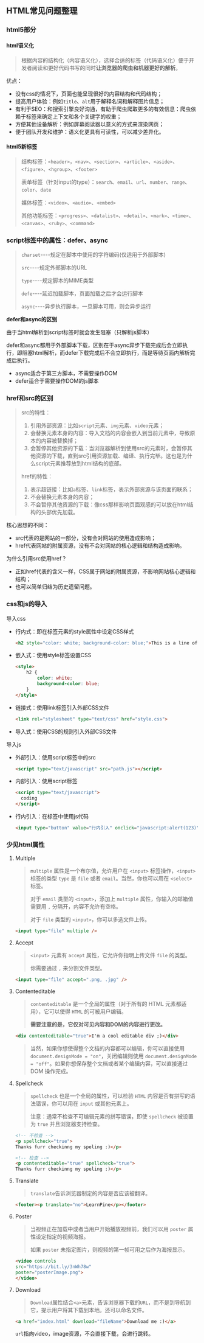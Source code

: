## HTML常见问题整理

### html5部分

#### html语义化

> 根据内容的结构化（内容语义化），选择合适的标签（代码语义化）便于开发者阅读和更好代码书写的同时**让浏览器的爬虫和机器更好的解析**。

优点：

- 没有css的情况下，页面也能呈现很好的内容结构和代码结构；
- 提高用户体验：例如`title`、`alt`用于解释名词和解释图片信息；
- 有利于SEO：和搜索引擎良好沟通，有助于爬虫爬取更多的有效信息：爬虫依赖于标签来确定上下文和各个关键字的权重；
- 方便其他设备解析：例如屏幕阅读器以意义的方式来渲染网页；
- 便于团队开发和维护：语义化更具有可读性，可以减少差异化。

#### html5新标签

> 结构标签：`<header>`，`<nav>`、`<section>`、`<article>`、`<aside>`、`<figure>`、`<hgroup>`、`<footer>`
>
> 表单标签（针对input的type）：`search`、`email`、`url`、`number`、`range`、`color`、`date`
>
> 媒体标签：`<video>`、`<audio>`、`<embed>`
>
> 其他功能标签：`<progress>`、`<datalist>`、`<detail>`、`<mark>`、`<time>`、`<canvas>`、`<ruby>`、`<command>`



### script标签中的属性：defer、async

> `charset`----规定在脚本中使用的字符编码(仅适用于外部脚本)
>
> `src`----规定外部脚本的URL
>
> `type`----规定脚本的MIME类型
>
> `defe`----延迟加载脚本，页面加载之后才会运行脚本
>
> `async`----异步执行脚本，一旦脚本可用，则会异步运行

**defer和async的区别**

由于当html解析到script标签时就会发生阻塞（只解析js脚本）

defer和async都用于外部脚本下载，区别在于async异步下载完成后会立即执行，即阻塞html解析，而defer下载完成后不会立即执行，而是等待页面内解析完成后执行。

- async适合于第三方脚本，不需要操作DOM
- defer适合于需要操作DOM的js脚本



### href和src的区别

> src的特性：
>
> 1. 引用外部资源：比如`script`元素、`img`元素、`video`元素；
> 2. 会替换元素本身的内容：导入文档的内容会嵌入到当前元素中，导致原本的内容被替换掉；
> 3. 会暂停其他资源的下载：当浏览器解析到使用src的元素时，会暂停其他资源的下载，直到src引用资源加载、编译、执行完毕。这也是为什么script元素推荐放到html结构的底部。
>
> href的特性：
>
> 1. 表示超链接：比如`a`标签、`link`标签，表示外部资源与该页面的联系；
> 2. 不会替换元素本身的内容；
> 3. 不会暂停其他资源的下载：像css那样影响页面观感的可以放在html结构的头部优先加载。

核心思想的不同：

- src代表的是网站的一部分，没有会对网站的使用造成影响；
- href代表网站的附属资源，没有不会对网站的核心逻辑和结构造成影响。

为什么引用src使用href？

- 正如href代表的含义一样，CSS属于网站的附属资源，不影响网站核心逻辑和结构；
- 也可以简单归结为历史遗留问题。



### css和js的导入

导入css

- 行内式：即在标签元素的style属性中设定CSS样式

  ```html
  <h2 style="color: white; background-color: blue;">This is a line of Text</h2>
  ```

- 嵌入式：使用style标签设置CSS

  ```html
  <style>
      h2 {
          color: white;
          background-color: blue;
      }
  </style>
  ```

- 链接式：使用link标签引入外部CSS文件

  ```html
  <link rel="stylesheet" type="text/css" href="style.css">
  ```

- 导入式：使用CSS的规则引入外部CSS文件

  <style>
  	@import "style.css"
  	/* @import url("style.css") */
  </style>

导入js

- 外部引入：使用script标签中的src

  ```html
  <script type="text/javascript" src="path.js"></script>
  ```

- 内部引入：使用script标签

  ```html
  <script type="text/javascript">
  	coding
  </script>
  ```

- 行内引入：在标签中使用js代码

  ```html
  <input type="button" value="行内引入" onclick="javascript:alert(123)">
  ```



### 少见html属性

1. Multiple

   > `multiple` 属性是一个布尔值，允许用户在 `<input>` 标签操作，`<input>` 标签的类型 `type` 是 `file` 或者 `email`。当然，你也可以用在 `<select>` 标签。
   >
   > 对于 `email` 类型的 `<input>`，添加上 `multiple` 属性，你输入的邮箱值需要用 `,` 分隔开，内容不允许有空格。
   >
   > 对于 `file` 类型的 `<input>`，你可以多选文件上传。

   ```html
   <input type="file" multiple />
   ```

2. Accept

   > `<input>` 元素有 `accept` 属性，它允许你指明上传文件 `file` 的类型。
   >
   > 你需要通过 `,` 来分割文件类型。

   ```html
   <input type="file" accept=".png, .jpg" />
   ```

3. Contenteditable

   > `contenteditable` 是一个全局的属性（对于所有的 HTML 元素都适用），它可以使得 `HTML` 的可被用户编辑。
   >
   > **需要注意的是，它仅对可见内容和DOM的内容进行更改。**

   ```html
   <div contenteditable="true">I'm a cool editable div ;)</div>
   ```

   > 当然，如果你想使得整个文档的内容都可以编辑，你可以直接使用 `document.designMode = "on"`，关闭编辑则使用 `document.designMode = "off"`。如果你想保存整个文档或者某个编辑内容，可以直接通过 DOM 操作完成。

4. Spellcheck

   > `spellcheck` 也是一个全局的属性，可以检验 `HTML` 内容是否有拼写的语法错误，你可以用在 `input` 或其他元素上。
   >
   > 注意：通常不检查不可编辑元素的拼写错误，即使 `spellcheck` 被设置为 `true` 并且浏览器支持检查。

   ```html
   <!-- 不检查 -->
   <p spellcheck="true">
   Thanks furr checkinng my speling :)</p>
   
   <!-- 检查 -->
   <p contenteditable="true" spellcheck="true">
   Thanks furr checkinng my speling :)</p>
   ```

5. Translate

   > `translate`告诉浏览器制定的内容是否应该被翻译。

   ```html
   <footer><p translate="no">LearnPine</p></footer>
   ```

6. Poster

   > 当视频正在加载中或者当用户开始播放视频前，我们可以用 `poster` 属性设定指定的视频海报。
   >
   > 如果 `poster` 未指定图片，则视频的第一帧可用之后作为海报显示。

   ```html
   <video controls 
   src="https://bit.ly/3nWh78w"
   poster="posterImage.png">
   </video>
   ```

7. Download

   > `Download`属性结合`<a>`元素，告诉浏览器下载的`URL`，而不是到导航到它，提示用户将其下载到本地。还可以命名文件。

   ```html
   <a href="index.html" download="fileName">Download me :)</a>
   ```

   `url`指向video，image资源，不会直接下载，会进行跳转。

